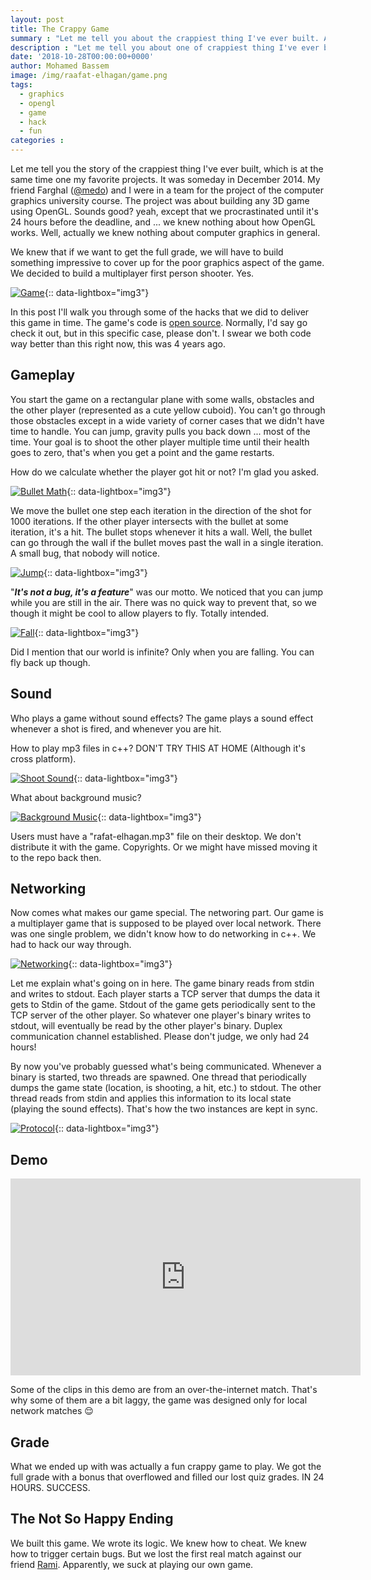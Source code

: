 ```yaml
---
layout: post
title: The Crappy Game
summary : "Let me tell you about the crappiest thing I've ever built. A multiplayer 3D OpenGL game with a lot of hacks."
description : "Let me tell you about one of crappiest thing I've ever built. A multiplayer 3D OpenGL game with a lot of hacks."
date: '2018-10-28T00:00:00+0000'
author: Mohamed Bassem
image: /img/raafat-elhagan/game.png
tags:
  - graphics
  - opengl
  - game
  - hack
  - fun
categories :
---
```


Let me tell you the story of the crappiest thing I've ever built, which is at the same time one my favorite projects. It was someday in December 2014. My friend Farghal ([@medo](https://github.com/medo)) and I were in a team for the project of the computer graphics university course. The project was about building any 3D game using OpenGL. Sounds good? yeah, except that we procrastinated until it's 24 hours before the deadline, and ... we knew nothing about how OpenGL works. Well, actually we knew nothing about computer graphics in general.

We knew that if we want to get the full grade, we will have to build something impressive to cover up for the poor graphics aspect of the game. We decided to build a multiplayer first person shooter. Yes.

[![Game](/img/raafat-elhagan/game.png)](/img/raafat-elhagan/game.png){:: data-lightbox="img3"}

In this post I'll walk you through some of the hacks that we did to deliver this game in time. The game's code is [open source](https://github.com/medo/raafat-elhagan). Normally, I'd say go check it out, but in this specific case, please don't. I swear we both code way better than this right now, this was 4 years ago.

## Gameplay

You start the game on a rectangular plane with some walls, obstacles and the other player (represented as a cute yellow cuboid). You can't go through those obstacles except in a wide variety of corner cases that we didn't have time to handle. You can jump, gravity pulls you back down ... most of the time. Your goal is to shoot the other player multiple time until their health goes to zero, that's when you get a point and the game restarts.

How do we calculate whether the player got hit or not? I'm glad you asked.

[![Bullet Math](/img/raafat-elhagan/bullet.png)](/img/raafat-elhagan/bullet.png){:: data-lightbox="img3"}

We move the bullet one step each iteration in the direction of the shot for 1000 iterations. If the other player intersects with the bullet at some iteration, it's a hit. The bullet stops whenever it hits a wall. Well, the bullet can go through the wall if the bullet moves past the wall in a single iteration. A small bug, that nobody will notice.

[![Jump](/img/raafat-elhagan/jump.gif)](/img/raafat-elhagan/jump.gif){:: data-lightbox="img3"}

"***It's not a bug, it's a feature***" was our motto. We noticed that you can jump while you are still in the air. There was no quick way to prevent that, so we though it might be cool to allow players to fly. Totally intended.

[![Fall](/img/raafat-elhagan/fall.gif)](/img/raafat-elhagan/fall.gif){:: data-lightbox="img3"}

Did I mention that our world is infinite? Only when you are falling. You can fly back up though.

## Sound

Who plays a game without sound effects? The game plays a sound effect whenever a shot is fired, and whenever you are hit.

How to play mp3 files in c++? DON'T TRY THIS AT HOME (Although it's cross platform).

[![Shoot Sound](/img/raafat-elhagan/shot.png)](/img/raafat-elhagan/shot.png){:: data-lightbox="img3"}

What about background music?

[![Background Music](/img/raafat-elhagan/background_music.png)](/img/raafat-elhagan/background_music.png){:: data-lightbox="img3"}

Users must have a "rafat-elhagan.mp3" file on their desktop. We don't distribute it with the game. Copyrights. Or we might have missed moving it to the repo back then.

## Networking

Now comes what makes our game special. The networing part. Our game is a multiplayer game that is supposed to be played over local network. There was one single problem, we didn't know how to do networking in c++. We had to hack our way through.

[![Networking](/img/raafat-elhagan/bash.png)](/img/raafat-elhagan/bash.png){:: data-lightbox="img3"}

Let me explain what's going on in here. The game binary reads from stdin and writes to stdout. Each player starts a TCP server that dumps the data it gets to Stdin of the game. Stdout of the game gets periodically sent to the TCP server of the other player. So whatever one player's binary writes to stdout, will eventually be read by the other player's binary. Duplex communication channel established. Please don't judge, we only had 24 hours!

By now you've probably guessed what's being communicated. Whenever a binary is started, two threads are spawned. One thread that periodically dumps the game state (location, is shooting, a hit, etc.) to stdout. The other thread reads from stdin and applies this information to its local state (playing the sound effects). That's how the two instances are kept in sync.

[![Protocol](/img/raafat-elhagan/threads.png)](/img/raafat-elhagan/threads.png){:: data-lightbox="img3"}

## Demo

<iframe width="560" height="315" src="https://www.youtube.com/embed/2RfFhbd-tro" frameborder="0" allow="autoplay; encrypted-media" allowfullscreen></iframe>


Some of the clips in this demo are from an over-the-internet match. That's why some of them are a bit laggy, the game was designed only for local network matches 😌

## Grade

What we ended up with was actually a fun crappy game to play. We got the full grade with a bonus that overflowed and filled our lost quiz grades. IN 24 HOURS. SUCCESS.

## The Not So Happy Ending

We built this game. We wrote its logic. We knew how to cheat. We knew how to trigger certain bugs. But we lost the first real match against our friend [Rami](https://github.com/rami-khalil). Apparently, we suck at playing our own game.

